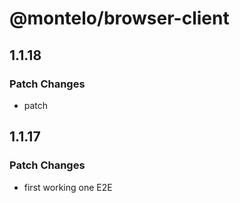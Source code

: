 # @montelo/browser-client

## 1.1.18

### Patch Changes

- patch

## 1.1.17

### Patch Changes

- first working one E2E

